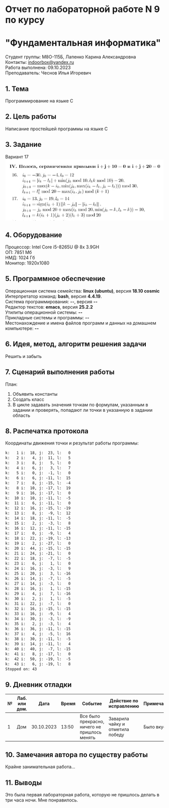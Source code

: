 # Отчет по лабораторной работе N 9 по курсу
# "Фундаментальная информатика"

Студент группы: M8О-115Б, Лапенко Карина Александровна\
Контакты: indoorbox@yandex.ru \
Работа выполнена: 09.10.2023\
Преподаватель: Чеснов Илья Игоревич

## 1. Тема

Программирование на языке C

## 2. Цель работы

Написание простейшей программы на языке C

## 3. Задание
Вариант 17
![Вариант 17](https://github.com/Dhelprat/labs/blob/master/5/task.jpg)

## 4. Оборудование

Процессор: Intel Core i5-8265U @ 8x 3.9GH\
ОП: 7851 Мб\
НМД: 1024 Гб\
Монитор: 1920x1080

## 5. Программное обеспечение

Операционная система семейства: **linux (ubuntu)**, версия **18.10 cosmic**\
Интерпретатор команд: **bash**, версия **4.4.19**.\
Система программирования: **--**, версия **--**\
Редактор текстов: **emacs**, версия **25.2.2**\
Утилиты операционной системы: **--**\
Прикладные системы и программы: **--**\
Местонахождение и имена файлов программ и данных на домашнем компьютере: **--**

## 6. Идея, метод, алгоритм решения задачи

Решить и забыть

## 7. Сценарий выполнения работы

План:
1. Объявить константы
2. Создать класс
3. В цикле задавать значения точкам по формулам, указанным в задании и проверять, попадают ли точки в указанную в задании область

## 8. Распечатка протокола

Координаты движения точки и результат работы программы:

```
k:   1 i:  18, j:  23, l:   0
k:   2 i:   4, j:  11, l:   5
k:   3 i:   8, j:   5, l:   0
k:   4 i:   6, j:   3, l:   7
k:   5 i:   0, j:  -1, l:   0
k:   6 i:   6, j: -11, l:  15
k:   7 i:   8, j: -15, l:  -4
k:   8 i:  10, j: -17, l:  19
k:   9 i:  16, j: -17, l:   0
k:  10 i:  10, j: -11, l:  -5
k:  11 i:   6, j: -11, l:   0
k:  12 i:  16, j: -15, l: -19
k:  13 i:   8, j:  -9, l:  12
k:  14 i:  18, j: -11, l:  -5
k:  15 i:   2, j:  -3, l:   8
k:  16 i:  12, j: -11, l: -15
k:  17 i:   0, j:  -9, l:   4
k:  18 i:  22, j: -19, l: -13
k:  19 i:   2, j: -27, l:   0
k:  20 i:  44, j: -15, l: -15
k:  21 i:  24, j: -21, l:   0
k:  22 i:  18, j:  -7, l:  -5
k:  23 i:   6, j:   1, l:   0
k:  24 i:  16, j:  -3, l:   9
k:  25 i:  20, j:   3, l: -16
k:  26 i:  14, j:  -7, l:  -5
k:  27 i:  14, j:  -3, l:   0
k:  28 i:  16, j:   1, l: -15
k:  29 i:   4, j:   7, l: -16
k:  30 i:   2, j:   1, l:  -5
k:  31 i:  22, j:  -7, l:   0
k:  32 i:  16, j: -15, l: -15
k:  33 i:  16, j:  -9, l:   4
k:  34 i:  30, j:  -3, l:  -9
k:  35 i:   2, j:  -3, l:   4
k:  36 i:  36, j: -11, l: -15
k:  37 i:   4, j:  -5, l:  16
k:  38 i:  30, j: -11, l:  -5
k:  39 i:  14, j: -11, l:   4
k:  40 i:  40, j:  -7, l: -15
k:  41 i:   8, j: -17, l:   0
k:  42 i:  50, j: -19, l:  -5
k:  43 i:   6, j: -19, l:   8
Stopped on: 43
```

## 9. Дневник отладки

| № | Лаб. или дом. | Дата       | Время     | Событие                                       | Действие по исправлению   | Примечание  |
|---|---------------|------------|-----------|-----------------------------------------------|---------------------------|-------------|
|1  | Дом           | 30.10.2023 | 13:50     | Все было прекрасно, ничего не пришлось менять |Заварила чайку и отметила победу| Было вкусно |

## 10. Замечания автора по существу работы

Крайне занимательная работа...

## 11. Выводы

Это была первая лабораторная работа, которую не пришлось делать в три часа ночи. Мне понравилось.


